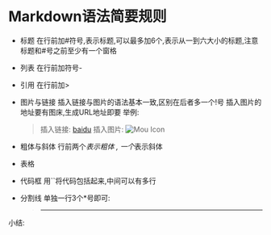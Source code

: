 # Markdown语法简要规则
- 标题
	在行前加#符号,表示标题,可以最多加6个,表示从一到六大小的标题,注意标题和#号之前至少有一个窗格

- 列表
	在行前加符号-

- 引用 
	在行前加>

- 图片与链接
	插入链接与图片的语法基本一致,区别在后者多一个!号
	插入图片的地址要有图床,生成URL地址即要
	举例:
	> 插入链接: [baidu](http://baidu.com)
	> 插入图片: ![Mou Icon](http://mouapp.com/mou_128.png)

- 粗体与斜体
	行前两个*表示粗体 , 一个*表示斜体

- 表格

- 代码框
	用``将代码包括起来,中间可以有多行

- 分割线
	单独一行3个*号即可:
	> ***

小结:



